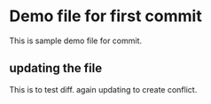 # Demo file for first commit

This is sample demo file for commit.

## updating the file

This is to test diff.
again updating to create conflict.